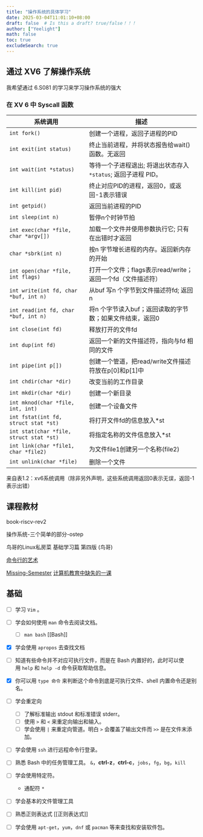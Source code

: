 ```yaml
---
title: "操作系统的具体学习"
date: 2025-03-04T11:01:10+08:00
draft: false  # Is this a draft? true/false！！！
author: ["Yeelight"]
math: false
toc: true
excludeSearch: true
---
```

## 通过 XV6 了解操作系统

我希望通过 6.S081 的学习来学习操作系统的强大
<!--more-->

### 在 XV 6 中 Syscall 函数

|**系统调用**|**描述**|
|---|---|
|`int fork()`|创建一个进程，返回子进程的PID|
|`int exit(int status)`|终止当前进程，并将状态报告给wait()函数。无返回|
| `int wait(int *status)` |等待一个子进程退出; 将退出状态存入 `*status`; 返回子进程 PID。|
|`int kill(int pid)`|终止对应PID的进程，返回0，或返回-1表示错误|
|`int getpid()`|返回当前进程的PID|
|`int sleep(int n)`|暂停n个时钟节拍|
|`int exec(char *file, char *argv[])`|加载一个文件并使用参数执行它; 只有在出错时才返回|
|`char *sbrk(int n)`|按n 字节增长进程的内存。返回新内存的开始|
|`int open(char *file, int flags)`|打开一个文件；flags表示read/write；返回一个fd（文件描述符）|
|`int write(int fd, char *buf, int n)`|从buf 写n 个字节到文件描述符fd; 返回n|
|`int read(int fd, char *buf, int n)`|将n 个字节读入buf；返回读取的字节数；如果文件结束，返回0|
|`int close(int fd)`|释放打开的文件fd|
|`int dup(int fd)`|返回一个新的文件描述符，指向与fd 相同的文件|
|`int pipe(int p[])`|创建一个管道，把read/write文件描述符放在p[0]和p[1]中|
|`int chdir(char *dir)`|改变当前的工作目录|
|`int mkdir(char *dir)`|创建一个新目录|
|`int mknod(char *file, int, int)`|创建一个设备文件|
|`int fstat(int fd, struct stat *st)`|将打开文件fd的信息放入*st|
|`int stat(char *file, struct stat *st)`|将指定名称的文件信息放入*st|
|`int link(char *file1, char *file2)`|为文件file1创建另一个名称(file2)|
|`int unlink(char *file)`|删除一个文件|

​ 来自表1.2：xv6系统调用（除非另外声明，这些系统调用返回0表示无误，返回-1表示出错）

## 课程教材

book-riscv-rev2

操作系统-三个简单的部分-ostep

鸟哥的Linux私房菜 基础学习篇 第四版 (鸟哥)

[命令行的艺术](https://github.com/jlevy/the-art-of-command-line/blob/master/README-zh.md)

[Missing-Semester](https://missing.csail.mit.edu/2020/)
[计算机教育中缺失的一课](https://missing-semester-cn.github.io/)

## 基础

- [ ] 学习 `Vim`  。
- [ ] 学会如何使用 `man` 命令去阅读文档。
  - [ ] `man bash`  [[Bash]]
- [x] 学会使用 `apropos` 去查找文档
- [ ] 知道有些命令并不对应可执行文件，而是在 Bash 内置好的，此时可以使用 `help` 和 `help -d` 命令获取帮助信息。
- [x] 你可以用 `type 命令` 来判断这个命令到底是可执行文件、shell 内置命令还是别名。
- [ ] 学会重定向
  - [ ] 了解标准输出 stdout 和标准错误 stderr。
  - [ ] 使用 `>` 和 `<` 来重定向输出和输入。
  - [ ] 学会使用 `|` 来重定向管道。明白 `>` 会覆盖了输出文件而 `>>` 是在文件末添加。

- [ ] 学会使用 `ssh` 进行远程命令行登录。

- [ ] 熟悉 Bash 中的任务管理工具。
  `&`，**ctrl-z**，**ctrl-c**，`jobs`，`fg`，`bg`，`kill`
- [ ] 学会使用特定符。
  - 通配符 `*`
- [ ] 学会基本的文件管理工具
- [ ] 熟悉正则表达式
    [[正则表达式]]

- [ ] 学会使用 `apt-get`，`yum`，`dnf` 或 `pacman` 等来查找和安装软件包。
